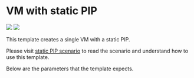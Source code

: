 # VM with static PIP

<a href="https://portal.azure.com/#create/Microsoft.Template/uri/https%3A%2F%2Fraw.githubusercontent.com%2FTVDKoni%2Fazure-quickstart-templates%2Fmaster%2FIaaS-Story%2F03-Static-public-IP%2Fazuredeploy.json" target="_blank"><img src="http://azuredeploy.net/deploybutton.png"/></a>
<a href="http://armviz.io/#/?load=https%3A%2F%2Fraw.githubusercontent.com%2FTVDKoni%2Fazure-quickstart-templates%2Fmaster%2FIaaS-Story%2F03-Static-public-IP%2Fazuredeploy.json" target="_blank"><img src="http://armviz.io/visualizebutton.png"/></a>

This template creates a single VM with a static PIP.

Please visit [static PIP scenario](https://azure.microsoft.com/documentation/articles/virtual-network-deploy-static-pip-arm-template/) to read the scenario and understand how to use this template.

Below are the parameters that the template expects.
